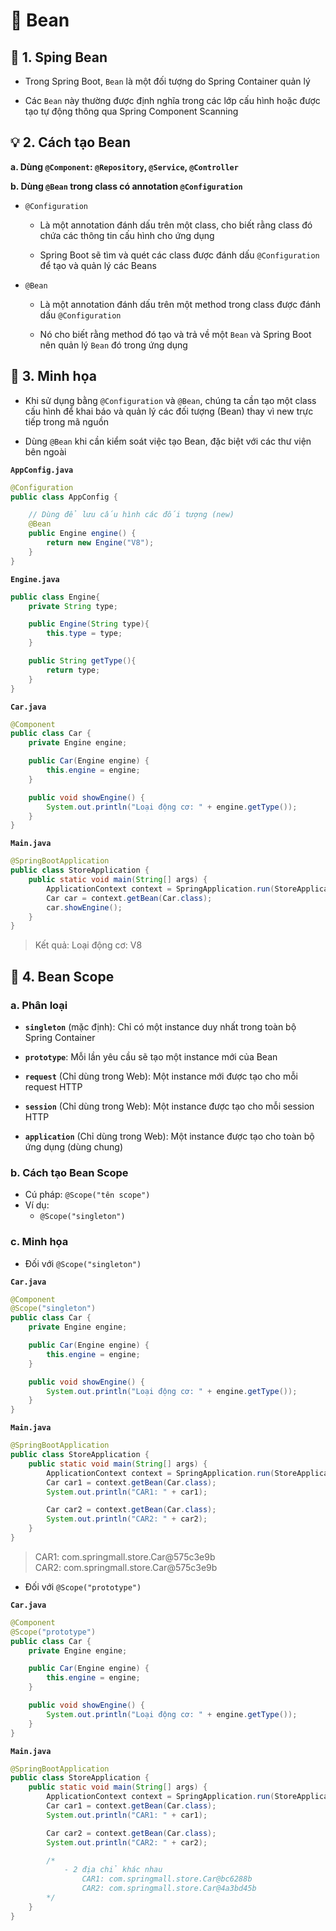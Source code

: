 # 🌱 Bean

## **🔹 1. Sping Bean**

- Trong Spring Boot, `Bean` là một đối tượng do Spring Container quản lý

- Các `Bean` này thường được định nghĩa trong các lớp cấu hình hoặc được tạo tự động thông qua Spring Component Scanning

## **💡 2. Cách tạo Bean**

**a. Dùng `@Component`: `@Repository`, `@Service`, `@Controller`**

**b. Dùng `@Bean` trong class có annotation `@Configuration`**

- `@Configuration`

  - Là một annotation đánh dấu trên một class, cho biết rằng class đó chứa các thông tin cấu hình cho ứng dụng

  - Spring Boot sẽ tìm và quét các class được đánh dấu `@Configuration` để tạo và quản lý các Beans

- `@Bean`

  - Là một annotation đánh dấu trên một method trong class được đánh dấu `@Configuration`

  - Nó cho biết rằng method đó tạo và trả về một `Bean` và Spring Boot nên quản lý `Bean` đó trong ứng dụng

## **🌿 3. Minh họa**

- Khi sử dụng bằng `@Configuration` và `@Bean`, chúng ta cần tạo một class cấu hình để khai báo và quản lý các đối tượng (Bean) thay vì new trực tiếp trong mã nguồn

- Dùng `@Bean` khi cần kiểm soát việc tạo Bean, đặc biệt với các thư viện bên ngoài

**`AppConfig.java`**

```java
@Configuration
public class AppConfig {

    // Dùng để lưu cấu hình các đối tượng (new)
    @Bean
    public Engine engine() {
        return new Engine("V8");
    }
}
```

**`Engine.java`**

```java
public class Engine{
    private String type;

    public Engine(String type){
        this.type = type;
    }

    public String getType(){
        return type;
    }
}
```

**`Car.java`**

```java
@Component
public class Car {
    private Engine engine;

    public Car(Engine engine) {
        this.engine = engine;
    }

    public void showEngine() {
        System.out.println("Loại động cơ: " + engine.getType());
    }
}
```

**`Main.java`**

```java
@SpringBootApplication
public class StoreApplication {
	public static void main(String[] args) {
		ApplicationContext context = SpringApplication.run(StoreApplication.class, args);
		Car car = context.getBean(Car.class);
		car.showEngine();
	}
}
```

> Kết quả: Loại động cơ: V8

## **🌟 4. Bean Scope**

### **a. Phân loại**

- **`singleton`** (mặc định): Chỉ có một instance duy nhất trong toàn bộ Spring Container

- **`prototype`**: Mỗi lần yêu cầu sẽ tạo một instance mới của Bean

- **`request`** (Chỉ dùng trong Web): Một instance mới được tạo cho mỗi request HTTP

- **`session`** (Chỉ dùng trong Web): Một instance được tạo cho mỗi session HTTP

- **`application`** (Chỉ dùng trong Web): Một instance được tạo cho toàn bộ ứng dụng (dùng chung)

### **b. Cách tạo Bean Scope**

- Cú pháp: `@Scope("tên scope")`
- Ví dụ:
  - `@Scope("singleton")`

### **c. Minh họa**

- Đối với `@Scope("singleton")`

**`Car.java`**

```java
@Component
@Scope("singleton")
public class Car {
    private Engine engine;

    public Car(Engine engine) {
        this.engine = engine;
    }

    public void showEngine() {
        System.out.println("Loại động cơ: " + engine.getType());
    }
}
```

**`Main.java`**

```java
@SpringBootApplication
public class StoreApplication {
	public static void main(String[] args) {
		ApplicationContext context = SpringApplication.run(StoreApplication.class, args);
		Car car1 = context.getBean(Car.class);
		System.out.println("CAR1: " + car1);

		Car car2 = context.getBean(Car.class);
		System.out.println("CAR2: " + car2);
	}
}
```

> CAR1: com.springmall.store.Car@575c3e9b  
> CAR2: com.springmall.store.Car@575c3e9b

- Đối với `@Scope("prototype")`

**`Car.java`**

```java
@Component
@Scope("prototype")
public class Car {
    private Engine engine;

    public Car(Engine engine) {
        this.engine = engine;
    }

    public void showEngine() {
        System.out.println("Loại động cơ: " + engine.getType());
    }
}
```

**`Main.java`**

```java
@SpringBootApplication
public class StoreApplication {
	public static void main(String[] args) {
		ApplicationContext context = SpringApplication.run(StoreApplication.class, args);
		Car car1 = context.getBean(Car.class);
		System.out.println("CAR1: " + car1);

		Car car2 = context.getBean(Car.class);
		System.out.println("CAR2: " + car2);

        /*
            - 2 địa chỉ khác nhau
                CAR1: com.springmall.store.Car@bc6288b
                CAR2: com.springmall.store.Car@4a3bd45b
        */
	}
}
```
